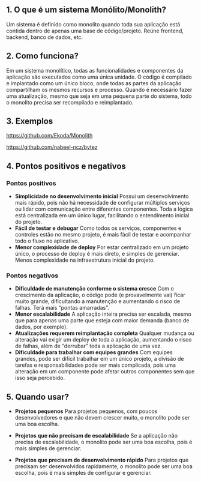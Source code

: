 ## 1. O que é um sistema Monólito/Monolith?

Um sistema é definido como monolito quando toda sua aplicação está contida dentro de apenas uma base de código/projeto. Reúne frontend, backend, banco de dados, etc.

## 2. Como funciona?

Em um sistema monolítico, todas as funcionalidades e componentes da aplicação são executados como uma única unidade. O código é compilado e implantado como um único bloco, onde todas as partes da aplicação compartilham os mesmos recursos e processo. Quando é necessário fazer uma atualização, mesmo que seja em uma pequena parte do sistema, todo o monolito precisa ser recompilado e reimplantado.

## 3. Exemplos

https://github.com/Ekoda/Monolith

https://github.com/nabeel-ncz/bytez

## 4. Pontos positivos e negativos

### Pontos positivos

- **Simplicidade no desenvolvimento inicial**
Possui um desenvolvimento mais rápido, pois não há necessidade de configurar múltiplos serviços ou lidar com comunicação entre diferentes componentes. Toda a lógica está centralizada em um único lugar, facilitando o entendimento inicial do projeto.
- **Fácil de testar e debugar**
Como todos os serviços, componentes e controles estão no mesmo projeto, é mais fácil de testar e acompanhar todo o fluxo no aplicativo.
- **Menor complexidade de deploy**
Por estar centralizado em um projeto único, o processo de deploy é mais direto, e simples de gerenciar. Menos complexidade na infraestrutura inicial do projeto.

### Pontos negativos

- **Dificuldade de manutenção conforme o sistema cresce**
Com o crescimento da aplicação, o código pode (e provavelmente vai) ficar muito grande, dificultando a manutenção e aumentando o risco de falhas. Terá mais “pontas amarradas”.
- **Menor escalabilidade**
A aplicação inteira precisa ser escalada, mesmo que para apenas uma parte que esteja com maior demanda (banco de dados, por exemplo).
- **Atualizações requerem reimplantação completa**
Qualquer mudança ou alteração vai exigir um deploy de toda a aplicação, aumentando o risco de falhas, além de “derrubar” toda a aplicação de uma vez.
- **Dificuldade para trabalhar com equipes grandes**
Com equipes grandes, pode ser difícil trabalhar em um único projeto, a divisão de tarefas e responsabilidades pode ser mais complicada, pois uma alteração em um componente pode afetar outros componentes sem que isso seja percebido.

## 5. Quando usar?

- **Projetos pequenos**
Para projetos pequenos, com poucos desenvolvedores e que não devem crescer muito, o monolito pode ser uma boa escolha.

- **Projetos que não precisam de escalabilidade**
Se a aplicação não precisa de escalabilidade, o monolito pode ser uma boa escolha, pois é mais simples de gerenciar.

- **Projetos que precisam de desenvolvimento rápido**
Para projetos que precisam ser desenvolvidos rapidamente, o monolito pode ser uma boa escolha, pois é mais simples de configurar e gerenciar.
